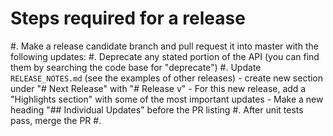 
# Steps required for a release

#. Make a release candidate branch and pull request it into master with the following updates:
   #. Deprecate any stated portion of the API (you can find them by searching the code base for "deprecate")
   #. Update `RELEASE_NOTES.md` (see the examples of other releases)
	  - create new section under "# Next Release" with "# Release v<release version>"
	  - For this new release, add a "Highlights section" with some of the most important updates
      - Make a new heading "## Individual Updates" before the PR listing
#. After unit tests pass, merge the PR
#. 
